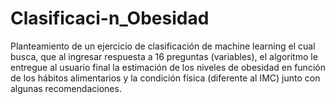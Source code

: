 # Clasificaci-n_Obesidad
Planteamiento de un ejercicio de clasificación de machine learning el cual busca, que al ingresar respuesta a 16 preguntas (variables), el algoritmo le entregue al usuario final la estimación de los niveles de obesidad en función de los hábitos alimentarios y la condición física (diferente al IMC) junto con algunas recomendaciones. 
